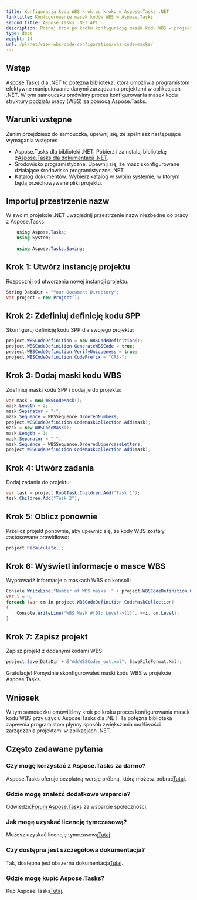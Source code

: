```yaml
---
title: Konfiguracja kodu WBS krok po kroku w Aspose.Tasks .NET
linktitle: Konfigurowanie masek kodów WBS w Aspose.Tasks
second_title: Aspose.Tasks .NET API
description: Poznaj krok po kroku konfigurację masek kodu WBS w projektach .NET przy użyciu Aspose.Tasks. Zwiększaj możliwości zarządzania projektami bez wysiłku.
type: docs
weight: 14
url: /pl/net/view-wbs-code-configuration/wbs-code-masks/
---
```

## Wstęp
Aspose.Tasks dla .NET to potężna biblioteka, która umożliwia programistom efektywne manipulowanie danymi zarządzania projektami w aplikacjach .NET. W tym samouczku omówimy proces konfigurowania masek kodu struktury podziału pracy (WBS) za pomocą Aspose.Tasks.
## Warunki wstępne
Zanim przejdziesz do samouczka, upewnij się, że spełniasz następujące wymagania wstępne:
-  Aspose.Tasks dla biblioteki .NET: Pobierz i zainstaluj bibliotekę z[Aspose.Tasks dla dokumentacji .NET](https://reference.aspose.com/tasks/net/).
- Środowisko programistyczne: Upewnij się, że masz skonfigurowane działające środowisko programistyczne .NET.
- Katalog dokumentów: Wybierz katalog w swoim systemie, w którym będą przechowywane pliki projektu.
## Importuj przestrzenie nazw
W swoim projekcie .NET uwzględnij przestrzenie nazw niezbędne do pracy z Aspose.Tasks:
```csharp
    using Aspose.Tasks;
    using System;
    
    using Aspose.Tasks.Saving;
```
## Krok 1: Utwórz instancję projektu
Rozpocznij od utworzenia nowej instancji projektu:
```csharp
String DataDir = "Your Document Directory";
var project = new Project();
```
## Krok 2: Zdefiniuj definicję kodu SPP
Skonfiguruj definicję kodu SPP dla swojego projektu:
```csharp
project.WBSCodeDefinition = new WBSCodeDefinition();
project.WBSCodeDefinition.GenerateWBSCode = true;
project.WBSCodeDefinition.VerifyUniqueness = true;
project.WBSCodeDefinition.CodePrefix = "CRS-";
```
## Krok 3: Dodaj maski kodu WBS
Zdefiniuj maski kodu SPP i dodaj je do projektu:
```csharp
var mask = new WBSCodeMask();
mask.Length = 2;
mask.Separator = "-";
mask.Sequence = WBSSequence.OrderedNumbers;
project.WBSCodeDefinition.CodeMaskCollection.Add(mask);
mask = new WBSCodeMask();
mask.Length = 1;
mask.Separator = "-";
mask.Sequence = WBSSequence.OrderedUppercaseLetters;
project.WBSCodeDefinition.CodeMaskCollection.Add(mask);
```
## Krok 4: Utwórz zadania
Dodaj zadania do projektu:
```csharp
var task = project.RootTask.Children.Add("Task 1");
task.Children.Add("Task 2");
```
## Krok 5: Oblicz ponownie
Przelicz projekt ponownie, aby upewnić się, że kody WBS zostały zastosowane prawidłowo:
```csharp
project.Recalculate();
```
## Krok 6: Wyświetl informacje o masce WBS
Wyprowadź informacje o maskach WBS do konsoli:
```csharp
Console.WriteLine("Number of WBS masks: " + project.WBSCodeDefinition.CodeMaskCollection.Count);
var i = 0;
foreach (var cm in project.WBSCodeDefinition.CodeMaskCollection)
{
    Console.WriteLine("WBS Mask #{0}: Level->{1}", ++i, cm.Level);
}
```
## Krok 7: Zapisz projekt
Zapisz projekt z dodanymi kodami WBS:
```csharp
project.Save(DataDir + @"AddWBSCodes_out.xml", SaveFileFormat.Xml);
```
Gratulacje! Pomyślnie skonfigurowałeś maski kodu WBS w projekcie Aspose.Tasks.
## Wniosek
W tym samouczku omówiliśmy krok po kroku proces konfigurowania masek kodu WBS przy użyciu Aspose.Tasks dla .NET. Ta potężna biblioteka zapewnia programistom płynny sposób zwiększania możliwości zarządzania projektami w aplikacjach .NET.

## Często zadawane pytania
### Czy mogę korzystać z Aspose.Tasks za darmo?
 Aspose.Tasks oferuje bezpłatną wersję próbną, którą możesz pobrać[Tutaj](https://releases.aspose.com/).
### Gdzie mogę znaleźć dodatkowe wsparcie?
 Odwiedzić[Forum Aspose.Tasks](https://forum.aspose.com/c/tasks/15) za wsparcie społeczności.
### Jak mogę uzyskać licencję tymczasową?
 Możesz uzyskać licencję tymczasową[Tutaj](https://purchase.aspose.com/temporary-license/).
### Czy dostępna jest szczegółowa dokumentacja?
 Tak, dostępna jest obszerna dokumentacja[Tutaj](https://reference.aspose.com/tasks/net/).
### Gdzie mogę kupić Aspose.Tasks?
 Kup Aspose.Tasks[Tutaj](https://purchase.aspose.com/buy).